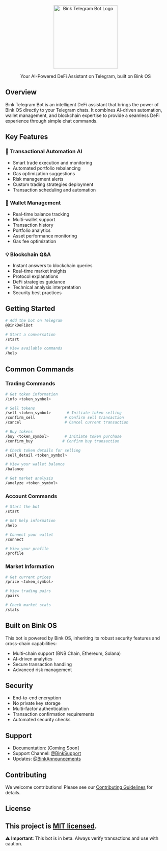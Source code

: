 <p align="center">
  <img src="path/to/your/logo.png" width="200" alt="Bink Telegram Bot Logo" />
</p>

<p align="center">Your AI-Powered DeFi Assistant on Telegram, built on Bink OS</p>

## Overview 

Bink Telegram Bot is an intelligent DeFi assistant that brings the power of Bink OS directly to your Telegram chats. It combines AI-driven automation, wallet management, and blockchain expertise to provide a seamless DeFi experience through simple chat commands.

## Key Features

### 🤖 Transactional Automation AI
- Smart trade execution and monitoring
- Automated portfolio rebalancing
- Gas optimization suggestions
- Risk management alerts
- Custom trading strategies deployment
- Transaction scheduling and automation

### 💼 Wallet Management
- Real-time balance tracking
- Multi-wallet support
- Transaction history
- Portfolio analytics
- Asset performance monitoring
- Gas fee optimization

### 💡 Blockchain Q&A
- Instant answers to blockchain queries
- Real-time market insights
- Protocol explanations
- DeFi strategies guidance
- Technical analysis interpretation
- Security best practices

## Getting Started

```bash
# Add the bot on Telegram
@BinkDeFiBot

# Start a conversation
/start

# View available commands
/help
```

## Common Commands

### Trading Commands
```bash
# Get token information
/info <token_symbol>

# Sell tokens
/sell <token_symbol>       # Initiate token selling
/confirm_sell             # Confirm sell transaction
/cancel                   # Cancel current transaction

# Buy tokens  
/buy <token_symbol>       # Initiate token purchase
/confirm_buy             # Confirm buy transaction

# Check token details for selling
/sell_detail <token_symbol>

# View your wallet balance
/balance

# Get market analysis
/analyze <token_symbol>
```

### Account Commands
```bash
# Start the bot
/start

# Get help information
/help

# Connect your wallet
/connect

# View your profile
/profile
```

### Market Information
```bash
# Get current prices
/price <token_symbol>

# View trading pairs
/pairs

# Check market stats
/stats
```

## Built on Bink OS

This bot is powered by Bink OS, inheriting its robust security features and cross-chain capabilities:
- Multi-chain support (BNB Chain, Ethereum, Solana)
- AI-driven analytics
- Secure transaction handling
- Advanced risk management

## Security

- End-to-end encryption
- No private key storage
- Multi-factor authentication
- Transaction confirmation requirements
- Automated security checks

## Support

- Documentation: [Coming Soon]
- Support Channel: [@BinkSupport](https://t.me/BinkSupport)
- Updates: [@BinkAnnouncements](https://t.me/BinkAnnouncements)

## Contributing

We welcome contributions! Please see our [Contributing Guidelines](CONTRIBUTING.md) for details.

## License

This project is [MIT licensed](LICENSE).
---

⚠️ **Important**: This bot is in beta. Always verify transactions and use with caution.
